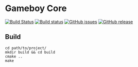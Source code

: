 # Gameboy Core
[![Build Status](https://travis-ci.org/nnarain/gameboy.svg?branch=rominfo)](https://travis-ci.org/nnarain/gameboy)
[![Build status](https://ci.appveyor.com/api/projects/status/uywmihrydwdatjxr?svg=true)](https://ci.appveyor.com/project/nnarain/gameboy)
[![GitHub issues](https://img.shields.io/github/issues/nnarain/gameboy.svg)](https://github.com/nnarain/gameboy/issues)
[![GitHub release](https://img.shields.io/github/release/nnarain/gameboy.svg?maxAge=2592000)](https://github.com/nnarain/gameboy)

Build
-----

~~~~~~~~~~~~~~~~~~~~~~~~~~{.sh}
cd path/to/project/
mkdir build && cd build
cmake ..
make
~~~~~~~~~~~~~~~~~~~~~~~~~~
